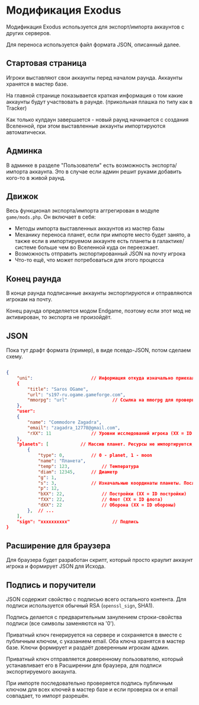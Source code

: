 # Модификация Exodus

Модификация Exodus используется для экспорт/импорта аккаунтов с других серверов.

Для переноса используется файл формата JSON, описанный далее.

## Стартовая страница

Игроки выставляют свои аккаунты перед началом раунда. Аккаунты хранятся в мастер базе.

На главной странице показывается краткая информация о том какие аккаунты будут участвовать в раунде.  (прикольная плашка по типу как в Tracker)

Как только кулдаун завершается - новый раунд начинается с создания Вселенной, при этом выставленные аккаунты импортируются автоматически.

## Админка

В админке в разделе "Пользователи" есть возможность экспорта/импорта аккаунта. Это в случае если админ решит руками добавить кого-то в живой раунд.

## Движок

Весь функционал экспорта/импорта аггрегирован в модуле `game/mods.php`. Он включает в себя:
- Методы импорта выставленных аккаунтов из мастер базы
- Механику переноса планет, если при импорте место будет занято, а также если в импортируемом аккаунте есть планеты в галактике/системе больше чем во Вселенной куда он переезжает.
- Возможность отправить экспортированный JSON на почту игрока
- Что-то ещё, что может потребоваться для этого процесса

## Конец раунда

В конце раунда подписанные аккаунты экспортируются и отправляются игрокам на почту.

Конец раунда определяется модом Endgame, поэтому если этот мод не активирован, то экспорта не произойдёт.

## JSON

Пока тут драфт формата (пример), в виде псевдо-JSON, потом сделаем схему.

```json

{
	"uni": 						// Информация откуда изначально приехал аккаунт. Если аккаунт экспортируется на повторный раунд, то в этом нет особой необходимости
	{
		"title": "Saros OGame",
		"url": "s197-ru.ogame.gameforge.com",
		"mmorpg": "url"   				// Ссылка на mmorpg для проверки аккаунта
	},
	"user":
	{
		"name": "Commodore Zagadra",
		"email": "zagadra_12778@gmail.com",
		"rXX": 11  				// Уровни исследований игрока (XX = ID исследования)
	},
	"planets": [  			// Массив планет. Ресурсы не импортируются, т.к. отслеживать их по mmorpg нет возможности
		{
			"type": 0, 			// 0 - planet, 1 - moon
			"name": "Планета",
			"temp": 123, 			// Температура
			"diam": 12345, 		// Диаметр
			"g": 1,
			"s": 3, 			// Изначальные координаты планеты. После импорта они могут поменяться, но при экспорте всё равно сохраняются исходные.
			"p": 12, 
			"bXX": 22, 				// Постройки (XX = ID постройки)
			"fXX": 22, 				// Флот (XX = ID флота)
			"dXX": 22 				// Оборона (XX = ID обороны)
		},  // ...
	],
	"sign": "xxxxxxxxxx"  				// Подпись
}

```

## Расширение для браузера

Для браузера будет разработан скрипт, который просто краулит аккаунт игрока и формирует JSON для Исхода.

## Подпись и поручители

JSON содержит свойство с подписью всего остального контента. Для подписи используется обычный RSA (`openssl_sign`, SHA1).

Подпись делается с предварительным занулением строки-свойства подписи (все символы заменяются на '0').

Приватный ключ генерируется на сервере и сохраняется в вместе с публичным ключом, с указанием email. Оба ключа хранятся в мастер базе. Ключи формирует и раздаёт доверенным игрокам админ.

Приватный ключ отправляется доверенному пользователю, который устанавливает его в Расширении для браузера, для подписи экспортируемого аккаунта.

При импорте последовательно проверяется подпись публичным ключом для всех ключей в мастер базе и если проверка ок и email совпадает, то импорт разрешён.
